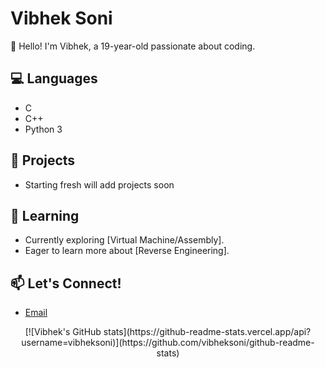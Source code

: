 # Vibhek Soni

👋 Hello! I'm Vibhek, a 19-year-old passionate about coding.

## 💻 Languages

* C
* C++
* Python 3

## 🚀 Projects

* Starting fresh will add projects soon

## 🌱 Learning

* Currently exploring [Virtual Machine/Assembly].
* Eager to learn more about [Reverse Engineering].

## 📫 Let's Connect!

* [Email]([vibheksoni@engineer.com])

<p align="center">
  [![Vibhek's GitHub stats](https://github-readme-stats.vercel.app/api?username=vibheksoni)](https://github.com/vibheksoni/github-readme-stats)
</p>
